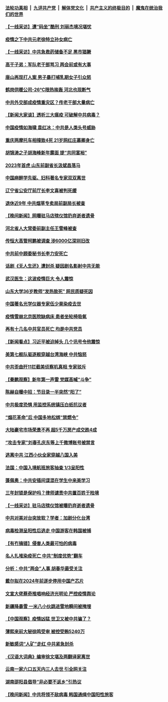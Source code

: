 ####  [法轮功真相](../../../../basic/blob/master/README.md?t=01070412) &nbsp;|&nbsp; [九评共产党](../../../../9ping.md/blob/master/README.md?t=01070412) &nbsp;|&nbsp; [解体党文化](../../../../jtdwh.md/blob/master/README.md?t=01070412)  &nbsp;|&nbsp; [共产主义的终极目的](../../../../gczydzjmd.md/blob/master/README.md?t=01070412) &nbsp;|&nbsp; [魔鬼在统治我们的世界](../../../../mgztzwmdsj.md/blob/master/README.md?t=01070412) 

#### [【一线采访】遭“码坐”酷刑 刘丽杰境况堪忧](../pages/nsc413/n13900758.md?t=01070412) 

#### [疫情之下中共元老徐特立孙女病亡](../pages/nsc413/n13901031.md?t=01070412) 

#### [【一线采访】中共急救药储备不足 黑市猖獗](../pages/nsc413/n13900798.md?t=01070412) 

#### [高干子弟：军队老干部骂习 两会前或有大事](../pages/nsc413/n13900765.md?t=01070412) 

#### [唐山再现打人案 男子暴打哺乳期女子引众怒](../pages/nsc413/n13900781.md?t=01070412) 

#### [鹤岗供暖公司-26℃限热挨轰 河北也现断气](../pages/nsc413/n13900833.md?t=01070412) 

#### [中共外交部成疫情重灾区？传老干部大量病亡](../pages/nsc413/n13900841.md?t=01070412) 

#### [【新闻大家谈】透析三大瘟疫 可破解中共病毒？](../pages/nsc413/n13900840.md?t=01070412) 

#### [中国疫情如海啸 袁红冰：中共是人类头号威胁](../pages/nsc413/n13900824.md?t=01070412) 

#### [重庆两摩托车相撞致4死 21岁网红庄慕卿身亡](../pages/nsc413/n13900822.md?t=01070412) 

#### [胡锦涛之子胡海峰新年露面 提“共同富裕”](../pages/nsc413/n13900797.md?t=01070412) 

#### [2023年首虎 山东前副省长汲斌昌落马](../pages/nsc413/n13900821.md?t=01070412) 

#### [中国麻醉学先驱、妇科著名专家双双离世](../pages/nsc413/n13900780.md?t=01070412) 

#### [辽宁省公安厅前厅长李文喜被判死缓](../pages/nsc413/n13900750.md?t=01070412) 

#### [退休近9年 中共烟草专卖局前副局长被查](../pages/nsc413/n13900769.md?t=01070412) 


#### [【晚间新闻】网曝驻马店殡仪馆扔弃逝者遗骨](../pages/nsc413/n13900753.md?t=01070412) 



#### [河北省人大常委前副主任王雪峰被查](../pages/nsc413/n13900678.md?t=01070412) 

#### [传恒大高管柯鹏被调查 涉6000亿深圳旧改](../pages/nsc413/n13900679.md?t=01070412) 

#### [中共前中顾委秘书长李力安死亡](../pages/nsc413/n13900499.md?t=01070412) 

#### [话剧《无人生还》遭封杀 疑因剧名影射中共无能](../pages/nsc413/n13900559.md?t=01070412) 

#### [武汉医生：这波疫情巨大 令人震惊](../pages/nsc413/n13900313.md?t=01070412) 

#### [山东大学36岁教师“发热致死” 网民质疑死因](../pages/nsc413/n13900496.md?t=01070412) 

#### [中国著名光学仪器专家伍少昊染疫去世](../pages/nsc413/n13900412.md?t=01070412) 


#### [疫情雪崩北京医院缺病床 患者坐轮椅吸氧](../pages/nsc413/n13900282.md?t=01070412) 

#### [再有十几名中共官员死亡 均是中共党员](../pages/nsc413/n13900394.md?t=01070412) 

#### [【新闻看点】习近平被迫掉头 几个讯号令他震惊](../pages/nsc413/n13900365.md?t=01070412) 

#### [美第七舰队驱逐舰穿越台湾海峡 中共恼怒](../pages/nsc413/n13900401.md?t=01070412) 

#### [中共歪曲歼11拦截美侦察机真相 专家驳斥](../pages/nsc413/n13900315.md?t=01070412) 

#### [【秦鹏观察】新年第一声雷 党媒高喊“斗争”](../pages/nsc413/n13900273.md?t=01070412) 

#### [陈赫自曝中招：节目录一半突然“阳了”](../pages/nsc413/n13900268.md?t=01070412) 

#### [中共极度恐惧 用监控系统镇压白纸抗议者](../pages/nsc413/n13900225.md?t=01070412) 

#### [“烟花革命”后 中国多地松绑“禁燃令”](../pages/nsc413/n13900297.md?t=01070412) 

#### [大陆豪宅市场荣景不再 超5千万房产成交跌4成](../pages/nsc413/n13900215.md?t=01070412) 

#### [“攻击专家”刘春孔庆东等上千微博账号被禁言](../pages/nsc413/n13900222.md?t=01070412) 

#### [逃离中共 江西小伙全家穿越八国入美](../pages/nsc413/n13899634.md?t=01070412) 

#### [法国：中国入境航班旅客抽查 1/3呈阳性](../pages/nsc413/n13900212.md?t=01070412) 

#### [蓬佩奥：中共安插间谍混在学生中来美学习](../pages/nsc413/n13900189.md?t=01070412) 

#### [三年封锁是保护吗？律师谴责中共置百姓于险境](../pages/nsc413/n13899964.md?t=01070412) 

#### [【一线采访】驻马店殡仪馆被曝扔弃逝者遗骨](../pages/nsc413/n13899997.md?t=01070412) 

#### [中共对美对台突放软？学者：加剧分化台湾](../pages/nsc413/n13900191.md?t=01070412) 

#### [病毒检测呈阳性后逃走 中国游客在韩国被捕](../pages/nsc413/n13900160.md?t=01070412) 

#### [【有冇搞错】侵害人类最可怕的病毒](../pages/nsc413/n13900180.md?t=01070412) 

#### [名人扎堆染疫死亡 中共“制度优势”翻车](../pages/nsc413/n13899597.md?t=01070412) 

#### [分析：中共“两会”人事 胡春华最受关注](../pages/nsc413/n13900135.md?t=01070412) 

#### [戴尔拟在2024年前逐步停用中国产芯片](../pages/nsc413/n13899696.md?t=01070412) 

#### [文宣大佬蔡奇推唱响经济光明论 严控疫情舆论](../pages/nsc413/n13899901.md?t=01070412) 

#### [新疆降暴雪 一米八小伙跳进雪地瞬间被掩埋](../pages/nsc413/n13900059.md?t=01070412) 

#### [【中国观察】疫情凶猛 世卫又被中共骗了？](../pages/nsc413/n13899876.md?t=01070412) 

#### [薄熙来前大秘徐鸣受审 被控受贿5240万](../pages/nsc413/n13900064.md?t=01070412) 

#### [新敏感词“人矿”走红 中共紧急封杀](../pages/nsc413/n13899991.md?t=01070412) 

#### [《汉语大词典》编审徐文堪及两翻译家离世](../pages/nsc413/n13899987.md?t=01070412) 

#### [云南一家六口五天内三人去世 引全网关注](../pages/nsc413/n13899971.md?t=01070412) 

#### [湖南邵阳县倡导“非必要不返乡”引热议](../pages/nsc413/n13899950.md?t=01070412) 


#### [【晚间新闻】中共将领不敌病毒 韩国通缉中国阳性旅客](../pages/nsc413/n13899961.md?t=01070412) 



